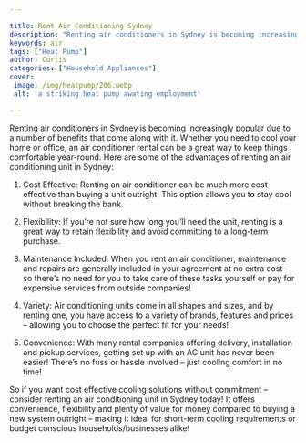 ```yaml
---

title: Rent Air Conditioning Sydney
description: "Renting air conditioners in Sydney is becoming increasingly popular due to a number of benefits that come along with it. Whether y...learn about it in this post"
keywords: air
tags: ["Heat Pump"]
author: Curtis
categories: ["Household Appliances"]
cover: 
 image: /img/heatpump/206.webp
 alt: 'a striking heat pump awating employment'

---
```


Renting air conditioners in Sydney is becoming increasingly popular due to a number of benefits that come along with it. Whether you need to cool your home or office, an air conditioner rental can be a great way to keep things comfortable year-round. Here are some of the advantages of renting an air conditioning unit in Sydney: 

1. Cost Effective: Renting an air conditioner can be much more cost effective than buying a unit outright. This option allows you to stay cool without breaking the bank. 

2. Flexibility: If you’re not sure how long you’ll need the unit, renting is a great way to retain flexibility and avoid committing to a long-term purchase. 

3. Maintenance Included: When you rent an air conditioner, maintenance and repairs are generally included in your agreement at no extra cost – so there’s no need for you to take care of these tasks yourself or pay for expensive services from outside companies! 

4. Variety: Air conditioning units come in all shapes and sizes, and by renting one, you have access to a variety of brands, features and prices – allowing you to choose the perfect fit for your needs! 

5. Convenience: With many rental companies offering delivery, installation and pickup services, getting set up with an AC unit has never been easier! There’s no fuss or hassle involved – just cooling comfort in no time! 

 So if you want cost effective cooling solutions without commitment – consider renting an air conditioning unit in Sydney today! It offers convenience, flexibility and plenty of value for money compared to buying a new system outright – making it ideal for short-term cooling requirements or budget conscious households/businesses alike!

